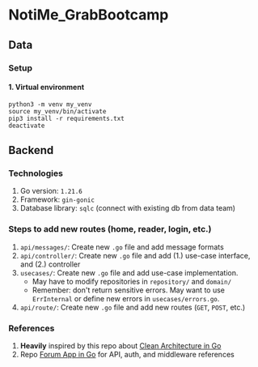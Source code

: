 # NotiMe_GrabBootcamp
## Data
### Setup 
#### 1. Virtual environment
```
python3 -m venv my_venv
source my_venv/bin/activate
pip3 install -r requirements.txt
deactivate
```
## Backend
### Technologies

1. Go version: `1.21.6`
1. Framework: `gin-gonic`
2. Database library: `sqlc` (connect with existing db from data team)

### Steps to add new routes (home, reader, login, etc.)
1. `api/messages/`: Create new `.go` file and add message formats
2. `api/controller/`: Create new `.go` file and add (1.) use-case interface, and (2.) controller
3. `usecases/`: Create new `.go` file and add use-case implementation.
   - May have to modify repositories in `repository/` and `domain/`
   - Remember: don't return sensitive errors. May want to use `ErrInternal` or define new errors in `usecases/errors.go`.
4. `api/route/`: Create new `.go` file and add new routes (`GET`, `POST`, etc.)

### References

1. **Heavily** inspired by this repo
   about [Clean Architecture in Go](https://github.com/amitshekhariitbhu/go-backend-clean-architecture/tree/main)
2. Repo [Forum App in Go](https://github.com/victorsteven/Forum-App-Go-Backend) for API, auth, and middleware references
